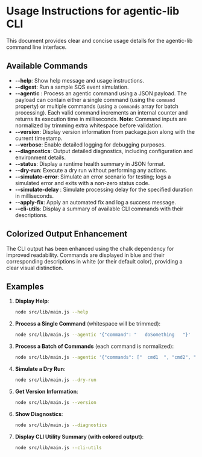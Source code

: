 # Usage Instructions for agentic-lib CLI

This document provides clear and concise usage details for the agentic-lib command line interface.

## Available Commands

- **--help**: Show help message and usage instructions.
- **--digest**: Run a sample SQS event simulation.
- **--agentic <jsonPayload>**: Process an agentic command using a JSON payload. The payload can contain either a single command (using the `command` property) or multiple commands (using a `commands` array for batch processing). Each valid command increments an internal counter and returns its execution time in milliseconds. **Note:** Command inputs are normalized by trimming extra whitespace before validation.
- **--version**: Display version information from package.json along with the current timestamp.
- **--verbose**: Enable detailed logging for debugging purposes.
- **--diagnostics**: Output detailed diagnostics, including configuration and environment details.
- **--status**: Display a runtime health summary in JSON format.
- **--dry-run**: Execute a dry run without performing any actions.
- **--simulate-error**: Simulate an error scenario for testing; logs a simulated error and exits with a non-zero status code.
- **--simulate-delay <ms>**: Simulate processing delay for the specified duration in milliseconds.
- **--apply-fix**: Apply an automated fix and log a success message.
- **--cli-utils**: Display a summary of available CLI commands with their descriptions.

## Colorized Output Enhancement

The CLI output has been enhanced using the chalk dependency for improved readability. Commands are displayed in blue and their corresponding descriptions in white (or their default color), providing a clear visual distinction.

## Examples

1. **Display Help**:
   ```bash
   node src/lib/main.js --help
   ```

2. **Process a Single Command** (whitespace will be trimmed):
   ```bash
   node src/lib/main.js --agentic '{"command": "   doSomething   "}'
   ```

3. **Process a Batch of Commands** (each command is normalized):
   ```bash
   node src/lib/main.js --agentic '{"commands": ["  cmd1  ", "cmd2", "  cmd3"]}'
   ```

4. **Simulate a Dry Run**:
   ```bash
   node src/lib/main.js --dry-run
   ```

5. **Get Version Information**:
   ```bash
   node src/lib/main.js --version
   ```

6. **Show Diagnostics**:
   ```bash
   node src/lib/main.js --diagnostics
   ```

7. **Display CLI Utility Summary (with colored output)**:
   ```bash
   node src/lib/main.js --cli-utils
   ```

